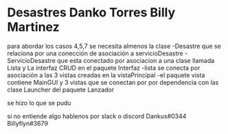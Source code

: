 # Desastres Danko Torres Billy Martinez
para abordar los casos 4,5,7 se necesita almenos la clase
-Desastre que se relaciona por una conección de asociación a servicioDesastre
-ServicioDesastre que esta conectado por asociacion a una clase llamada Lista y La interfaz CRUD en el paquete Interfaz
-lista se conecta por asociación a las 3 vistas creadas en la vistaPrincipal 
-el paquete vista contiene MainGUI y 3 vistas que se conectan por por dependencia con las clase Launcher del paquete Lanzador 







se hizo lo que se pudu


si no entiende algo hablenos
por slack o discord
Dankus#0344
Billyflyn#3679
